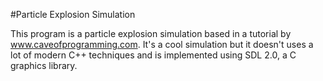#Particle Explosion Simulation

This program is a particle explosion simulation based in a tutorial by www.caveofprogramming.com. It's a cool simulation but it doesn't uses a lot of modern C++ techniques and is implemented using SDL 2.0, a C graphics library.
